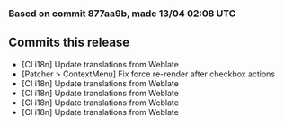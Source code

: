 ### Based on commit 877aa9b, made 13/04 02:08 UTC
## Commits this release
  - [CI i18n] Update translations from Weblate
  - [Patcher > ContextMenu] Fix force re-render after checkbox actions
  - [CI i18n] Update translations from Weblate
  - [CI i18n] Update translations from Weblate
  - [CI i18n] Update translations from Weblate
  - [CI i18n] Update translations from Weblate